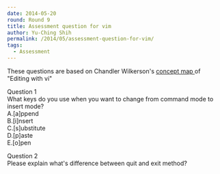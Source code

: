 ```yaml
---
date: 2014-05-20
round: Round 9
title: Assessment question for vim
author: Yu-Ching Shih
permalink: /2014/05/assessment-question-for-vim/
tags:
  - Assessment
---
```

These questions are based on Chandler Wilkerson's [concept map ][1]of "Editing with vi"

Question 1  
What keys do you use when you want to change from command mode to insert mode?  
A.[a]ppend  
B.[i]nsert  
C.[s]ubstitute  
D.[p]aste  
E.[o]pen

Question 2  
Please explain what's difference between quit and exit method?

 [1]: http://teaching.software-carpentry.org/2014/04/23/editing-with-vi/
